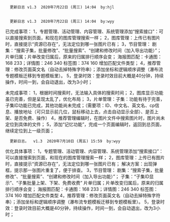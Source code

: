 <!--
 * @Description: 
 * @Author: jwzx
 * @Date: 2020-08-03 11:46:04
 * @LastEditTime: 2020-08-03 13:18:43
 * @LastEditors: jwzx
-->
      更新日志 v1.3  2020年7月22日 (周三) 14:04  by:hjl
      

      更新日志 v1.3  2020年7月22日 (周三) 14:04  by:wyy

已完成事项：
1，专题管理、活动管理、内容管理、系统管理添加“搜索接口”：可以直接搜索到页面，和现在的图库管理搜索一样；
2，图库管理：上传已有图片时，直接提示“资源已存在”，无法定位到哪一张图片已有；
3，节目管理：
剧集：“搜索子集，批量修改”、“批量搜索”、“创建和修改时间（加入导出功能）”；
片单归属；片单改变归属后，原来的归属排行顺序会变；
海报图匹配：卡通图：168 233；详情图：246 340  标签图：374 160   增加匹配文件类型；
4，推荐管理：修改页面英文名（自动去掉特殊字符串）；添加坐标和逻辑顺序调整（瀑布流专题模板迁移到专题模板里）。
5，登录时效：登录时效目前大概是40分钟，持续操作，时间一到，会自动退出，改为3小时；

未完成事项：
1，根据时间搜索时，无法输入具体的搜索时间；
2，图库显示功能虽已完善，但是呈现太乱了，优化布局；
3，片单管理：子集：功能有待于完善，子集ID功能已完成，其他功能尚未完成；（需要项：ID、中文名、英文名、cp信息、播放地址（可只显示前几位，鼠标移动上去，点击自动显示全部）、是否上架、是否免费、操作）
4，推荐管理编辑时，在图片文件中搜索图片时，图片尚未定位到具体的文件；
5，添加“记忆功能”，完成一个页面编辑时，返回到总页面，继续定位到上一级页面；





      更新日志。  v1.3  2020年7月10日 (周五) 15:59  by:wyy

优化具体事项：
1，专题管理、活动管理、内容管理、系统管理添加“搜索接口”：可以直接搜索到页面，和现在的图库管理搜索一样；
2，图库管理：上传已有图片时，直接提示“资源已存在”，无法定位到哪一张图片已有；
解决方案：出现弹框，提示那一张图片重复了，便于排查。
3，节目管理：
剧集：“搜索子集，批量修改”、“批量搜索”、“创建和修改时间（加入导出功能）”；
子集：“子集ID显示”、“子集批量上架、下架、免费收费”
片单归属；片单改变归属后，原来的归属排行顺序会变；
海报图匹配：卡通图：168 233；详情图：246 340  标签图：374 160   增加匹配文件类型
4，推荐管理：修改页面英文名（自动去掉特殊字符串）；添加坐标和逻辑顺序调整（瀑布流专题模板迁移到专题模板里）。
5，登录时效：登录时效目前大概是40分钟，持续操作，时间一到，会自动退出，改为3小时；
